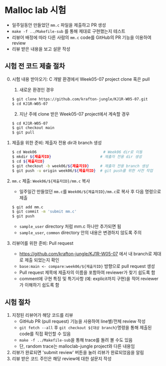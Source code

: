 # Malloc lab 시험

- 일주일동안 만들었던 `mm.c` 파일을 제출하고 PR 생성
- `make -f ../Makefile-sub` 를 통해 제대로 구현했는지 테스트
- 리뷰어 배정에 따라 다른 사람의 `mm.c` code를 GitHub의 PR 기능을 이용하여 review
- 리뷰 받은 내용을 보고 설문 작성

## 시험 전 코드 제출 절차

0. 시험 내용 받아오기: C 개발 환경에서 Week05-07 project clone 혹은 pull
    1. 새로운 환경인 경우
    ```sh
    $ git clone https://github.com/krafton-jungle/KJ1R-W05-07.git
    $ cd KJ1R-W05-07
    ```

    2. 지난 주에 clone 받은 Week05-07 project에서 계속할 경우
    ```sh
    $ cd KJ1R-W05-07
    $ git checkout main
    $ git pull
    ```

1. 제출을 위한 준비: 제출자 전용 dir과 branch 생성
    ```sh
    $ cd Week06                              # Week06 dir로 이동
    $ mkdir ${제출자ID}                      # 제출자 전용 dir 생성
    $ cd ${제출자ID}
    $ git checkout -b week06/${제출자ID}     # 제출자 전용 branch 생성
    $ git push -u origin week06/${제출자ID}  # git push를 위한 사전 작업
    ```
2. `mm.c` 제출: `Week06/${제출자ID}/mm.c` 복사
    - 일주일간 만들었던 `mm.c`를 `Week06/${제출자ID}/mm.c`로 복사 후 다음 명령으로 제출
    ```sh
    $ git add mm.c
    $ git commit -m 'submit mm.c'
    $ git push
    ```
    - `sample_user` directory 처럼 mm.c 하나만 추가되면 됨
    - `sample_user`, `common` directory 안의 내용은 변경하지 않도록 주의
3. 리뷰어를 위한 준비: Pull request
    - https://github.com/krafton-jungle/KJ1R-W05-07 에서 내 branch로 제대로 제출 되었는지 확인
    - `base:main <- compare:week06/${제출자ID}` 방향으로 pull request 생성
    - Pull request 제목에 제출자의 이름을 포함하여 reviewer가 찾기 쉽도록 함
    - comment에 구현 특징 및 특기사항 (예: explicit까지 구현)을 적어
      reviewer가 이해하기 쉽도록 함

## 시험 절차
1. 지정된 리뷰어가 해당 코드를 리뷰
    - GitHub PR (pull request) 기능을 사용하여 line별/전체 review 작성
    - `git fetch --all` 후 `git checkout ${대상 branch}`명령을 통해 제출된 code를 직접 확인할 수 있음
    - `make -f ../Makefile-sub`을 통해 trace를 돌려 볼 수도 있음
    - 단, random trace는 malloclab-jungle project와 다른 내용임
2. 리뷰가 완료되면 'submit review' 버튼을 눌러 리뷰가 완료되었음을 알림
3. 리뷰 받은 코드 주인은 해당 review에 대한 설문지 작성
